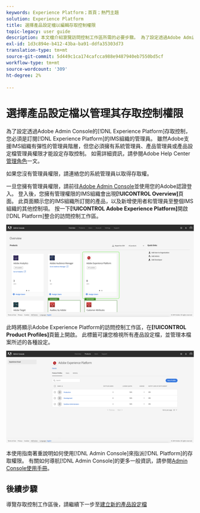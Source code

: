 ```yaml
---
keywords: Experience Platform；首頁；熱門主題
solution: Experience Platform
title: 選擇產品設定檔以編輯存取控制權限
topic-legacy: user guide
description: 本文檔介紹瀏覽訪問控制工作區所需的必要步驟。 為了設定透過Adobe Admin Console的Experience Platform存取控制，您必須是具有Experience Platform訂閱的IMS組織的管理員。
exl-id: 1d3c894e-b412-43ba-ba91-ddfa35303d73
translation-type: tm+mt
source-git-commit: 5d449c1ca174cafcca988e9487940eb7550bd5cf
workflow-type: tm+mt
source-wordcount: '309'
ht-degree: 2%

---
```


# 選擇產品設定檔以管理其存取控制權限

為了設定透過Adobe Admin Console的[!DNL Experience Platform]存取控制，您必須是訂閱[!DNL Experience Platform]的IMS組織的管理員。 雖然Adobe支援IMS組織有彈性的管理員階層，但您必須擁有系統管理員、產品管理員或產品設定檔管理員權限才能設定存取控制。 如需詳細資訊，請參閱Adobe Help Center[管理角色](https://helpx.adobe.com/enterprise/using/admin-roles.html)一文。

如果您沒有管理員權限，請連絡您的系統管理員以取得存取權。

一旦您擁有管理員權限，請前往[Adobe Admin Console](https://adminconsole.adobe.com)並使用您的Adobe認證登入。 登入後，您擁有管理權限的IMS組織會出現&#x200B;**[!UICONTROL Overview]**&#x200B;頁面。 此頁面顯示您的IMS組織所訂閱的產品，以及新增使用者和管理員至整個IMS組織的其他控制項。 按一下&#x200B;**[!UICONTROL Adobe Experience Platform]**&#x200B;開啟[!DNL Platform]整合的訪問控制工作區。

![overview-page](../images/overview-page.png)

此時將顯示Adobe Experience Platform的訪問控制工作區，在&#x200B;**[!UICONTROL Product Profiles]**&#x200B;頁籤上開啟。 此標籤可讓您檢視所有產品設定檔，並管理本檔案所述的各種設定。

![平台訪問控制](../images/platform-access-control.png)

本使用指南著重說明如何使用[!DNL Admin Console]來指派[!DNL Platform]的存取權限。 有關如何導航[!DNL Admin Console]的更多一般資訊，請參閱[Admin Console使用手冊](https://helpx.adobe.com/enterprise/using/admin-console.html)。

## 後續步驟

導覽存取控制工作區後，請繼續下一步至[建立新的產品設定檔](create-profile.md)
